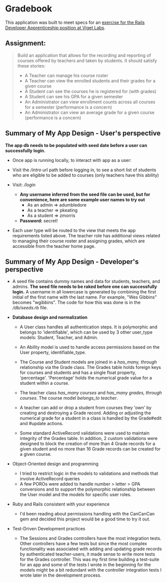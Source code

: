 # Gradebook

This application was built to meet specs for an [exercise for the Rails Developer Apprenticeship position at Viget Labs](https://github.com/vigetlabs/gradebook).

## Assignment:
> Build an application that allows for the recording and reporting of courses offered by teachers and taken by students. It should satisfy these stories:
>
> * A Teacher can manage his course roster
> * A Teacher can view the enrolled students and their grades for a given course
> * A Student can see the courses he is registered for (with grades)
> * A Student can see his GPA for a given semester
> * An Administrator can view enrollment counts across all courses for a semester (performance is a concern)
> * An Administrator can view an average grade for a given course (performance is a concern)

## Summary of My App Design - User's perspective
**The app db needs to be populated with seed date before a user can successfully login.**

* Once app is running locally, to interact with app as a user:
* Visit the */intro* url path before logging in, to see a short list of students who are eligible to be added to courses (only teachers have this ability)
* Visit: */login*
    * **Any username inferred from the seed file can be used, but for convenience, here are some example user names to try out**
      * As an admin => adumbledore
      * As a teacher => pkeating
      * As a student => zmorris
    * **Password:** secret!

* Each user type will be routed to the view that meets the app requirements listed above. The teacher role has additional views related to managing their course roster and assigning grades, which are accessible from the teacher home page.

## Summary of My App Design - Developer's perspective
* A seed file contains dummy names and data for students, teachers, and admins. **The seed file needs to be raked before one can successfully login.** A username in all lowercase is generated by combining the first initial of the first name with the last name. For example, "Wes Gibbins" becomes "wgibbins". The code for how this was done is in the */db/seeds.rb* file.

* **Database design and normalization**
  * A User class handles all authentication steps. It is polymorphic and belongs to 'identifiable', which can be used by 3 other user_type models: Student, Teacher, and Admin.

  * An Ability model is used to handle access permissions based on the User property, identifiable_type.

  * The Course and Student models are joined in a *has_many, through* relationship via the Grade class. The Grades table holds foreign keys for courses and students and has a single float property, 'percentage'. 'Percentage' holds the numerical grade value for a student within a course.

  * The teacher class *has_many courses* and *has_many grades, through courses*. The course model *belongs_to teacher*.

  * A teacher can add or drop a student from courses they 'own' by creating and destroying a Grade record. Adding or adjusting the numerical grade for a student in a class is handled by the Grade#edit and #update actions.

  * Some standard ActiveRecord validations were used to maintain integrity of the Grades table. In addition, 2 custom validations were designed to block the creation of more than 4 Grade records for a given student and no more than 16 Grade records can be created for a given course.

* Object-Oriented design and programming
  * I tried to restrict logic in the models to validations and methods that involve ActiveRecord queries
  * A few POROs were added to handle number > letter > GPA conversions and to support the polymorphic relationship between the User model and the models for specific user roles.

* Ruby and Rails consistent with your experience
  * I'd been reading about permissions handling with the CanCanCan gem and decided this project would be a good time to try it out.

* Test-Driven Development practices
  * The Sessions and Grades controllers have the most integration tests. Other controllers have a few tests but since the most complex functionality was associated with adding and updating grade records by authenticated teacher-users, it made sense to write more tests for the Grades controller. This was my first time building a test-suite for an app and some of the tests I wrote in the beginning for the models might be a bit redundant with the controller integration tests I wrote later in the development process.
